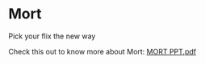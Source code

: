 # Mort
Pick your flix the new way

Check this out to know more about Mort:
[MORT PPT.pdf](https://github.com/danushkhanna/Mort/files/10890824/MORT.PPT.pdf)

